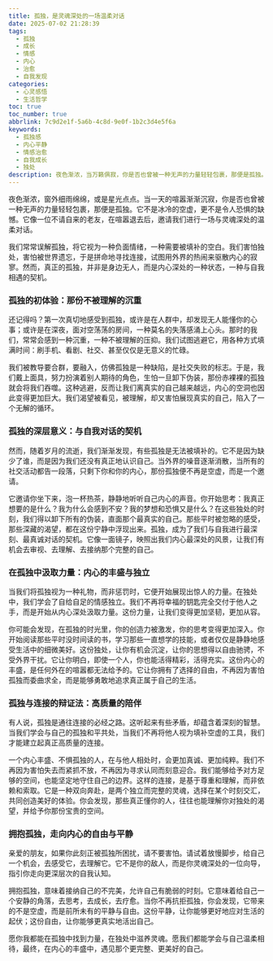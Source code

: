 ```yaml
---
title: 孤独，是灵魂深处的一场温柔对话
date: 2025-07-02 21:28:39
tags:
  - 孤独
  - 成长
  - 情感
  - 内心
  - 治愈
  - 自我发现
categories: 
  - 心灵感悟
  - 生活哲学
toc: true
toc_number: true
abbrlink: 7c9d2e1f-5a6b-4c8d-9e0f-1b2c3d4e5f6a
keywords:
  - 孤独感
  - 内心平静
  - 情感治愈
  - 自我成长
  - 独处
description: 夜色渐浓，当万籁俱寂，你是否也曾被一种无声的力量轻轻包裹，那便是孤独。它不是冰冷的空虚，更不是令人恐惧的缺憾。它像一位不请自来的老友，在喧嚣退去后，邀请我们进行一场与灵魂深处的温柔对话。这篇文章，想与你一同探索孤独的真谛，感受它带来的力量与温暖，学会如何在这份独特的宁静中，找到真正的自我与内心的丰盛。
---
```


夜色渐浓，窗外细雨绵绵，或是星光点点。当一天的喧嚣渐渐沉寂，你是否也曾被一种无声的力量轻轻包裹，那便是孤独。它不是冰冷的空虚，更不是令人恐惧的缺憾。它像一位不请自来的老友，在喧嚣退去后，邀请我们进行一场与灵魂深处的温柔对话。

我们常常误解孤独，将它视为一种负面情绪，一种需要被填补的空白。我们害怕独处，害怕被世界遗忘，于是拼命地寻找连接，试图用外界的热闹来驱散内心的寂寥。然而，真正的孤独，并非是身边无人，而是内心深处的一种状态，一种与自我相遇的契机。

### 孤独的初体验：那份不被理解的沉重

还记得吗？第一次真切地感受到孤独，或许是在人群中，却发现无人能懂你的心事；或许是在深夜，面对空荡荡的房间，一种莫名的失落感涌上心头。那时的我们，常常会感到一种沉重，一种不被理解的压抑。我们试图逃避它，用各种方式填满时间：刷手机、看剧、社交、甚至仅仅是无意义的忙碌。

我们被教导要合群，要融入，仿佛孤独是一种缺陷，是社交失败的标志。于是，我们戴上面具，努力扮演着别人期待的角色，生怕一旦卸下伪装，那份赤裸裸的孤独就会将我们吞噬。这种逃避，反而让我们离真实的自己越来越远，内心的空洞也因此变得更加巨大。我们渴望被看见，被理解，却又害怕展现真实的自己，陷入了一个无解的循环。

### 孤独的深层意义：与自我对话的契机

然而，随着岁月的流逝，我们渐渐发现，有些孤独是无法被填补的。它不是因为缺少了谁，而是因为我们还没有真正地认识自己。当外界的噪音逐渐消散，当所有的社交活动都告一段落，只剩下你和你的内心，那份孤独便不再是空虚，而是一个邀请。

它邀请你坐下来，泡一杯热茶，静静地听听自己内心的声音。你开始思考：我真正想要的是什么？我为什么会感到不安？我的梦想和恐惧又是什么？在这些独处的时刻，我们得以卸下所有的伪装，直面那个最真实的自己。那些平时被忽略的感受，那些深藏的渴望，都在这份宁静中浮现出来。孤独，成为了我们与自我进行最深刻、最真诚对话的契机。它像一面镜子，映照出我们内心最深处的风景，让我们有机会去审视、去理解、去接纳那个完整的自己。

### 在孤独中汲取力量：内心的丰盛与独立

当我们将孤独视为一种礼物，而非惩罚时，它便开始展现出惊人的力量。在独处中，我们学会了自给自足的情感独立。我们不再将幸福的钥匙完全交付于他人之手，而是开始从内心深处汲取力量。这份力量，让我们变得更加坚韧，更加从容。

你可能会发现，在孤独的时光里，你的创造力被激发，你的思考变得更加深入。你开始阅读那些平时没时间读的书，学习那些一直想学的技能，或者仅仅是静静地感受生活中的细微美好。这份独处，让你有机会沉淀，让你的思想得以自由驰骋，不受外界干扰。它让你明白，即使一个人，你也能活得精彩，活得充实。这份内心的丰盛，是任何外在的喧嚣都无法给予的。它让你拥有了选择的自由，不再因为害怕孤独而委曲求全，而是能够勇敢地追求真正属于自己的生活。

### 孤独与连接的辩证法：高质量的陪伴

有人说，孤独是通往连接的必经之路。这听起来有些矛盾，却蕴含着深刻的智慧。当我们学会与自己的孤独和平共处，当我们不再将他人视为填补空虚的工具，我们才能建立起真正高质量的连接。

一个内心丰盛、不惧孤独的人，在与他人相处时，会更加真诚、更加纯粹。我们不再因为害怕失去而紧抓不放，不再因为寻求认同而刻意迎合。我们能够给予对方足够的空间，也能坚定地守住自己的边界。这样的连接，是基于尊重和理解，而非依赖和索取。它是一种双向奔赴，是两个独立而完整的灵魂，选择在某个时刻交汇，共同创造美好的体验。你会发现，那些真正懂你的人，往往也能理解你对独处的渴望，并给予你那份宝贵的空间。

### 拥抱孤独，走向内心的自由与平静

亲爱的朋友，如果你此刻正被孤独所困扰，请不要害怕。请试着放慢脚步，给自己一个机会，去感受它，去理解它。它不是你的敌人，而是你灵魂深处的一位向导，指引你走向更深层次的自我认知。

拥抱孤独，意味着接纳自己的不完美，允许自己有脆弱的时刻。它意味着给自己一个安静的角落，去思考，去成长，去疗愈。当你不再抗拒孤独，你会发现，它带来的不是空虚，而是前所未有的平静与自由。这份平静，让你能够更好地应对生活的起伏；这份自由，让你能够更真实地活出自己。

愿你我都能在孤独中找到力量，在独处中滋养灵魂。愿我们都能学会与自己温柔相待，最终，在内心的丰盛中，遇见那个更完整、更美好的自己。